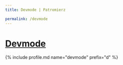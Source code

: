```yaml
---
title: Devmode | Patromierz

permalink: /devmode
---
```


# [Devmode](https://patronite.pl/devmode)

{% include profile.md name="devmode" prefix="d" %}

